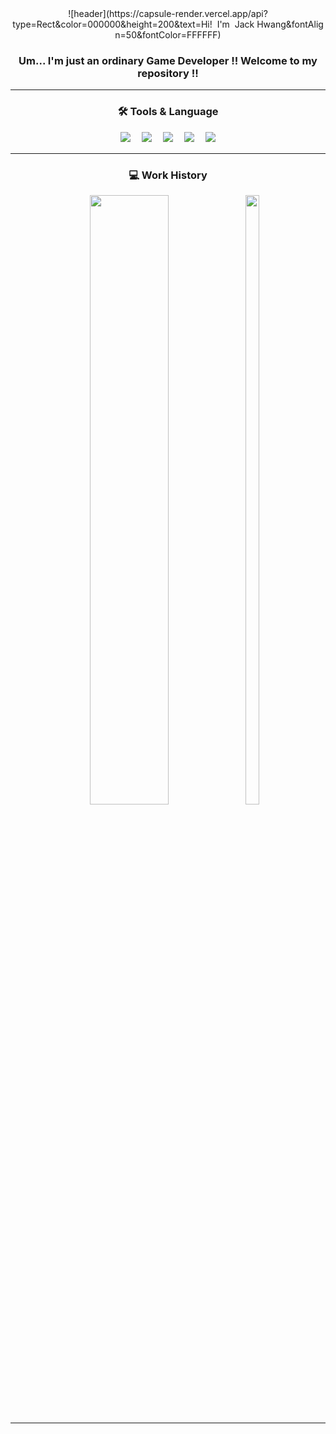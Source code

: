 <div align="center">
![header](https://capsule-render.vercel.app/api?type=Rect&color=000000&height=200&text=Hi!&nbsp;&nbsp;I'm&nbsp;&nbsp;Jack&nbsp;Hwang&fontAlign=50&fontColor=FFFFFF)<br>
<h3> Um... I'm just an ordinary Game Developer !! Welcome to my repository !!</h3>
</div>

---

<h3 align="center"> 🛠️ Tools & Language</h3> 

<div align="center">
<img src="https://img.shields.io/badge/C-A8B9CC?style=flat&logo=C&logoColor=white"/>　 
<img src="https://img.shields.io/badge/C++-00599C?style=flat&logo=C%2B%2B&logoColor=white"/>　 
<img src="https://img.shields.io/badge/CSharp-239120?style=flat&logo=CSharp&logoColor=white"/>　 
<img src="https://img.shields.io/badge/Unity-000000?style=flat&logo=Unity&logoColor=white"/>　 
<img src="https://img.shields.io/badge/UnrealEngine-0E1128?style=flat&logo=UnrealEngine&logoColor=white"/>
</div>

---

<h3 align="center">  💻 Work History</h3>

<div align="center">
<img src="https://github-readme-stats.vercel.app/api?username=DevHwangIT&show_icons=true&theme=highcontrast" width="50%" height="50%"/>　 
  <img src="https://github-readme-stats.vercel.app/api/top-langs/?username=DevHwangIT" width="21%" height="50%"/>
</div>

---
